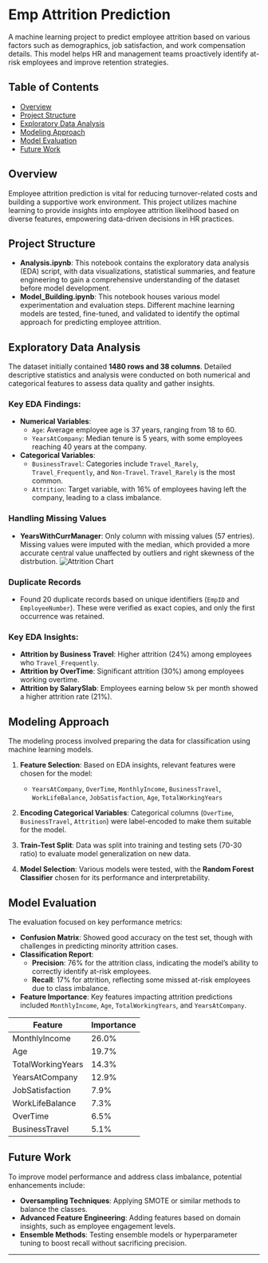 # Emp Attrition Prediction
A machine learning project to predict employee attrition based on various factors such as demographics, job satisfaction, and work compensation details. This model helps HR and management teams proactively identify at-risk employees and improve retention strategies.

## Table of Contents
- [Overview](#overview)
- [Project Structure](#project-structure)
- [Exploratory Data Analysis](#exploratory-data-analysis)
- [Modeling Approach](#modeling-approach)
- [Model Evaluation](#model-evaluation)
- [Future Work](#future-work)

## Overview
Employee attrition prediction is vital for reducing turnover-related costs and building a supportive work environment. This project utilizes machine learning to provide insights into employee attrition likelihood based on diverse features, empowering data-driven decisions in HR practices.

## Project Structure
- **Analysis.ipynb**: This notebook contains the exploratory data analysis (EDA) script, with data visualizations, statistical summaries, and feature engineering to gain a comprehensive understanding of the dataset before model development.
- **Model_Building.ipynb**: This notebook houses various model experimentation and evaluation steps. Different machine learning models are tested, fine-tuned, and validated to identify the optimal approach for predicting employee attrition.

## Exploratory Data Analysis
The dataset initially contained **1480 rows and 38 columns**. Detailed descriptive statistics and analysis were conducted on both numerical and categorical features to assess data quality and gather insights.

### Key EDA Findings:
- **Numerical Variables**: 
  - `Age`: Average employee age is 37 years, ranging from 18 to 60.
  - `YearsAtCompany`: Median tenure is 5 years, with some employees reaching 40 years at the company.
- **Categorical Variables**:
  - `BusinessTravel`: Categories include `Travel_Rarely`, `Travel_Frequently`, and `Non-Travel`. `Travel_Rarely` is the most common.
  - `Attrition`: Target variable, with 16% of employees having left the company, leading to a class imbalance.
  
### Handling Missing Values
- **YearsWithCurrManager**: Only column with missing values (57 entries). Missing values were imputed with the median, which provided a more accurate central value unaffected by outliers and right skewness of the distrbution.
![Attrition Chart](figure/yacdist.png)

### Duplicate Records
- Found 20 duplicate records based on unique identifiers (`EmpID` and `EmployeeNumber`). These were verified as exact copies, and only the first occurrence was retained.

### Key EDA Insights:
- **Attrition by Business Travel**: Higher attrition (24%) among employees who `Travel_Frequently`.
- **Attrition by OverTime**: Significant attrition (30%) among employees working overtime.
- **Attrition by SalarySlab**: Employees earning below `5k` per month showed a higher attrition rate (21%).

## Modeling Approach
The modeling process involved preparing the data for classification using machine learning models.

1. **Feature Selection**: Based on EDA insights, relevant features were chosen for the model:
   - `YearsAtCompany`, `OverTime`, `MonthlyIncome`, `BusinessTravel`, `WorkLifeBalance`, `JobSatisfaction`, `Age`, `TotalWorkingYears`
   
2. **Encoding Categorical Variables**: Categorical columns (`OverTime`, `BusinessTravel`, `Attrition`) were label-encoded to make them suitable for the model.

3. **Train-Test Split**: Data was split into training and testing sets (70-30 ratio) to evaluate model generalization on new data.

4. **Model Selection**: Various models were tested, with the **Random Forest Classifier** chosen for its performance and interpretability.

## Model Evaluation
The evaluation focused on key performance metrics:

- **Confusion Matrix**: Showed good accuracy on the test set, though with challenges in predicting minority attrition cases.
- **Classification Report**:
  - **Precision**: 76% for the attrition class, indicating the model’s ability to correctly identify at-risk employees.
  - **Recall**: 17% for attrition, reflecting some missed at-risk employees due to class imbalance.
- **Feature Importance**: Key features impacting attrition predictions included `MonthlyIncome`, `Age`, `TotalWorkingYears`, and `YearsAtCompany`.

| Feature            | Importance |
|--------------------|------------|
| MonthlyIncome      | 26.0%      |
| Age                | 19.7%      |
| TotalWorkingYears  | 14.3%      |
| YearsAtCompany     | 12.9%      |
| JobSatisfaction    | 7.9%       |
| WorkLifeBalance    | 7.3%       |
| OverTime           | 6.5%       |
| BusinessTravel     | 5.1%       |

## Future Work
To improve model performance and address class imbalance, potential enhancements include:

- **Oversampling Techniques**: Applying SMOTE or similar methods to balance the classes.
- **Advanced Feature Engineering**: Adding features based on domain insights, such as employee engagement levels.
- **Ensemble Methods**: Testing ensemble models or hyperparameter tuning to boost recall without sacrificing precision.

---
